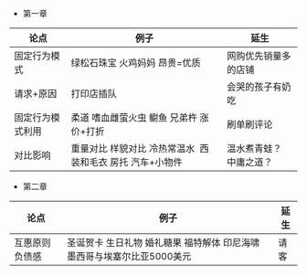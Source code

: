 * 第一章

论点 | 例子 | 延生
----- | ----- | -----
固定行为模式 | 绿松石珠宝 火鸡妈妈 昂贵=优质 | 网购优先销量多的店铺
请求+原因 | 打印店插队 | 会哭的孩子有奶吃
固定行为模式利用 | 柔道 嗜血雌萤火虫 鳚鱼 兄弟杵 涨价+打折 | 刷单刷评论
对比影响 | 重量对比 样貌对比 冷热常温水  西装和毛衣 房托 汽车+小物件 | 温水煮青蛙？ 中庸之道？

* 第二章

论点 | 例子 | 延生
----- | ----- | -----
互惠原则 负债感 | 圣诞贺卡 生日礼物  婚礼糖果 福特解体 印尼海啸 墨西哥与埃塞尔比亚5000美元 | 请客